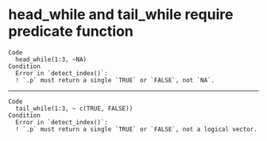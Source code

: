 # head_while and tail_while require predicate function

    Code
      head_while(1:3, ~NA)
    Condition
      Error in `detect_index()`:
      ! `.p` must return a single `TRUE` or `FALSE`, not `NA`.

---

    Code
      tail_while(1:3, ~ c(TRUE, FALSE))
    Condition
      Error in `detect_index()`:
      ! `.p` must return a single `TRUE` or `FALSE`, not a logical vector.

